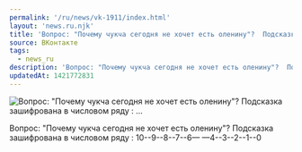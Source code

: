 ```yaml
---
permalink: '/ru/news/vk-1911/index.html'
layout: 'news.ru.njk'
title: 'Вопрос: "Почему чукча сегодня не хочет есть оленину"?  Подсказка зашифрована в числовом ряду : …'
source: ВКонтакте
tags:
  - news_ru
description: 'Вопрос: "Почему чукча сегодня не хочет есть оленину"?  Подсказка зашифрована в числовом ряду : …'
updatedAt: 1421772831
---
```

![Вопрос: "Почему чукча сегодня не хочет есть оленину"?  Подсказка зашифрована в числовом ряду : …](https://sun9-9.userapi.com/impf/c622816/v622816833/15bce/fqPeOWiLrQE.jpg?size=564x730&quality=96&proxy=1&sign=f79fc55d59ceea7647189ab9a1c9e91b&c_uniq_tag=AFEbo2najGcILV0UfFYaKHIDEvUbRfje3dNj-lHUEoM&type=album)

Вопрос: "Почему чукча сегодня не хочет есть оленину"?
Подсказка зашифрована в числовом ряду :
10--9--8--7--6— —4--3--2--1--0
